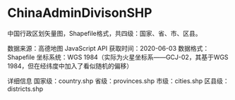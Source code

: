 # ChinaAdminDivisonSHP
中国行政区划矢量图，Shapefile格式，共四级：国家、省、市、区县。

数据来源：高德地图 JavaScript API
获取时间：2020-06-03
数据格式：Shapefile
坐标系统：WGS 1984（实际为火星坐标系——GCJ-02，其基于WGS 1984，但在经纬度中加入了看似随机的偏移）

详细信息
国家级：country.shp
省级：provinces.shp
市级：cities.shp
区县级：districts.shp
